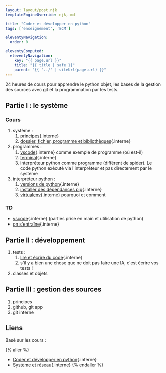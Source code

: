```yaml
---
layout: layout/post.njk
templateEngineOverride: njk, md

title: "Coder et développer en python"
tags: ['enseignement', 'ECM']

eleventyNavigation:
  order: 0

eleventyComputed:
  eleventyNavigation:
    key: "{{ page.url }}"
    title: "{{ title | safe }}"
    parent: "{{ '../' | siteUrl(page.url) }}"
---
```


24 heures de cours pour apprendre le python objet, les bases de la gestion des sources avec git et la programmation par les tests.

## Partie I : le système

### Cours

1. système :
   1. [principes](/cours/système-et-réseau/bases-système/système-principes/){.interne} 
   2. [dossier, fichier, programme et bibliothèques](/cours/système-et-réseau/bases-système/système-interaction/){.interne}
2. programmes :
   1. [vscode](/cours/coder-et-développer/bases-programmation/éditeur-vscode/){.interne} comme exemple de programme (où est-il)
   2. [terminal](/cours/système-et-réseau/bases-système/terminal/){.interne}
   3. interpréteur python comme programme (différent de spider). Le code python exécuté via l'interpréteur et pas directement par le système
3. interpréteur python : 
   1. [versions de python](/cours/coder-et-développer/version-python/){.interne}
   2. [installer des dépendances pip](/cours/coder-et-développer/bases-programmation/modules-python/){.interne} 
   3. [virtualenv](/cours/coder-et-développer/environnements-virtuels/){.interne} pourquoi et comment

### TD

- [vscode](/cours/coder-et-développer/bases-programmation/éditeur-vscode/){.interne} (parties prise en main et utilisation de python)
- [on s'entraîne](/cours/coder-et-développer/projet-codes/){.interne}

## Partie II : développement

1. tests :
   1. [lire et écrire du code](/cours/coder-et-développer/écrire-code/){.interne}
   2. s'il y a bien une chose que ne doit pas faire une IA, c'est écrire vos tests !
2. classes et objets

## Partie III : gestion des sources

1. principes
2. github, git app
3. git interne

## Liens

Basé sur les cours :

{% aller %}
- [Coder et développer en python](/cours/coder-et-développer){.interne}
- [Système et réseau](/cours_informatique/cours/système-et-réseau){.interne}
{% endaller %}
